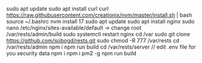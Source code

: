 sudo apt update
sudo apt install curl
curl https://raw.githubusercontent.com/creationix/nvm/master/install.sh | bash
source ~/.bashrc
nvm install 17
sudo apt update
sudo apt install nginx
sudo nano /etc/nginx/sites-available/default -> change root /var/rests/admin/build
sudo systemctl restart nginx
cd /var
sudo git clone https://github.com/sobogd/rests.git
sudo chmod -R 777 /var/rests
cd /var/rests/admin
npm i
npm run build
cd /var/rests/server
// edit .env file for you security data
npm i
npm i pm2 -g
npm run build
